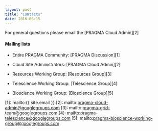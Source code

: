 ```yaml
---
layout: post
title: "Contacts"
date: 2016-06-15
---
```


For general questions please email the [PRAGMA Cloud Admin][2]

<div class="border">
  <h4>Mailing lists</h4>
</div>

* Entire PRAGMA Community: [PRAGMA Discussion][1]

* Cloud Site Administrators: [PRAGMA Cloud Admin][2]

* Resources Working Group: [Resources Group][3]

* Telescience Working Group: [Telescience Group][4]

* Bioscience Working Group: [Bioscience Group][5]

[1]: mailto:{{ site.email }}
[2]: mailto:pragma-cloud-admin@googlegroups.com
[3]: mailto:pragma-grid-team@googlegroups.com
[4]: mailto:pragma-telescience@googlegroups.com
[5]: mailto:pragma-bioscience-working-group@googlegroups.com
